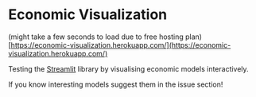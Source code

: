 # Economic Visualization

(might take a few seconds to load due to free hosting plan)
[https://economic-visualization.herokuapp.com/](https://economic-visualization.herokuapp.com/)

Testing the [Streamlit](https://github.com/streamlit/streamlit) library by visualising economic models interactively.

If you know interesting models suggest them in the issue section!
